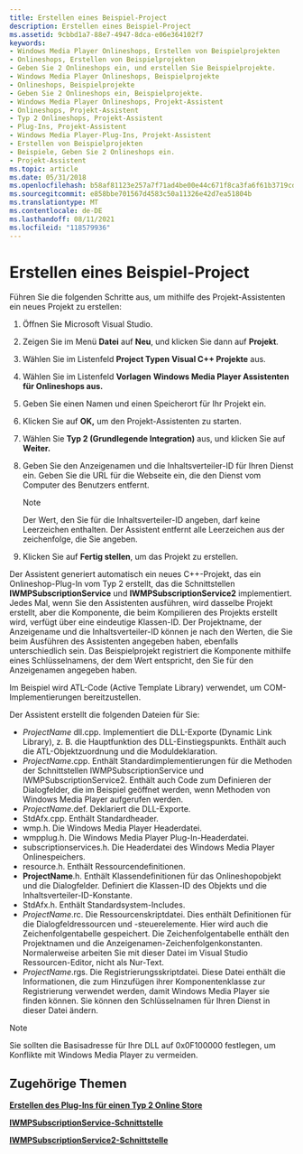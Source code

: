 ```yaml
---
title: Erstellen eines Beispiel-Project
description: Erstellen eines Beispiel-Project
ms.assetid: 9cbbd1a7-88e7-4947-8dca-e06e364102f7
keywords:
- Windows Media Player Onlineshops, Erstellen von Beispielprojekten
- Onlineshops, Erstellen von Beispielprojekten
- Geben Sie 2 Onlineshops ein, und erstellen Sie Beispielprojekte.
- Windows Media Player Onlineshops, Beispielprojekte
- Onlineshops, Beispielprojekte
- Geben Sie 2 Onlineshops ein, Beispielprojekte.
- Windows Media Player Onlineshops, Projekt-Assistent
- Onlineshops, Projekt-Assistent
- Typ 2 Onlineshops, Projekt-Assistent
- Plug-Ins, Projekt-Assistent
- Windows Media Player-Plug-Ins, Projekt-Assistent
- Erstellen von Beispielprojekten
- Beispiele, Geben Sie 2 Onlineshops ein.
- Projekt-Assistent
ms.topic: article
ms.date: 05/31/2018
ms.openlocfilehash: b58af81123e257a7f71ad4be00e44c671f8ca3fa6f61b3719cd02ae1f928b7ab
ms.sourcegitcommit: e858bbe701567d4583c50a11326e42d7ea51804b
ms.translationtype: MT
ms.contentlocale: de-DE
ms.lasthandoff: 08/11/2021
ms.locfileid: "118579936"
---
```

# <a name="creating-a-sample-project"></a>Erstellen eines Beispiel-Project

Führen Sie die folgenden Schritte aus, um mithilfe des Projekt-Assistenten ein neues Projekt zu erstellen:

1.  Öffnen Sie Microsoft Visual Studio.
2.  Zeigen Sie im Menü **Datei** auf **Neu**, und klicken Sie dann auf **Projekt**.
3.  Wählen Sie im Listenfeld **Project Typen** **Visual C++ Projekte** aus.
4.  Wählen Sie im Listenfeld **Vorlagen** **Windows Media Player Assistenten für Onlineshops aus.**
5.  Geben Sie einen Namen und einen Speicherort für Ihr Projekt ein.
6.  Klicken Sie auf **OK,** um den Projekt-Assistenten zu starten.
7.  Wählen Sie **Typ 2 (Grundlegende Integration)** aus, und klicken Sie auf **Weiter.**
8.  Geben Sie den Anzeigenamen und die Inhaltsverteiler-ID für Ihren Dienst ein. Geben Sie die URL für die Webseite ein, die den Dienst vom Computer des Benutzers entfernt.
    > [!Note]  
    > Der Wert, den Sie für die Inhaltsverteiler-ID angeben, darf keine Leerzeichen enthalten. Der Assistent entfernt alle Leerzeichen aus der zeichenfolge, die Sie angeben.

     

9.  Klicken Sie auf **Fertig stellen**, um das Projekt zu erstellen.

Der Assistent generiert automatisch ein neues C++-Projekt, das ein Onlineshop-Plug-In vom Typ 2 erstellt, das die Schnittstellen **IWMPSubscriptionService** und **IWMPSubscriptionService2** implementiert. Jedes Mal, wenn Sie den Assistenten ausführen, wird dasselbe Projekt erstellt, aber die Komponente, die beim Kompilieren des Projekts erstellt wird, verfügt über eine eindeutige Klassen-ID. Der Projektname, der Anzeigename und die Inhaltsverteiler-ID können je nach den Werten, die Sie beim Ausführen des Assistenten angegeben haben, ebenfalls unterschiedlich sein. Das Beispielprojekt registriert die Komponente mithilfe eines Schlüsselnamens, der dem Wert entspricht, den Sie für den Anzeigenamen angegeben haben.

Im Beispiel wird ATL-Code (Active Template Library) verwendet, um COM-Implementierungen bereitzustellen.

Der Assistent erstellt die folgenden Dateien für Sie:

-   *ProjectName* dll.cpp. Implementiert die DLL-Exporte (Dynamic Link Library), z. B. die Hauptfunktion des DLL-Einstiegspunkts. Enthält auch die ATL-Objektzuordnung und die Moduldeklaration.
-   *ProjectName*.cpp. Enthält Standardimplementierungen für die Methoden der Schnittstellen IWMPSubscriptionService und IWMPSubscriptionService2. Enthält auch Code zum Definieren der Dialogfelder, die im Beispiel geöffnet werden, wenn Methoden von Windows Media Player aufgerufen werden.
-   *ProjectName*.def. Deklariert die DLL-Exporte.
-   StdAfx.cpp. Enthält Standardheader.
-   wmp.h. Die Windows Media Player Headerdatei.
-   wmpplug.h. Die Windows Media Player Plug-In-Headerdatei.
-   subscriptionservices.h. Die Headerdatei des Windows Media Player Onlinespeichers.
-   resource.h. Enthält Ressourcendefinitionen.
-   **ProjectName**.h. Enthält Klassendefinitionen für das Onlineshopobjekt und die Dialogfelder. Definiert die Klassen-ID des Objekts und die Inhaltsverteiler-ID-Konstante.
-   StdAfx.h. Enthält Standardsystem-Includes.
-   *ProjectName*.rc. Die Ressourcenskriptdatei. Dies enthält Definitionen für die Dialogfeldressourcen und -steuerelemente. Hier wird auch die Zeichenfolgentabelle gespeichert. Die Zeichenfolgentabelle enthält den Projektnamen und die Anzeigenamen-Zeichenfolgenkonstanten. Normalerweise arbeiten Sie mit dieser Datei im Visual Studio Ressourcen-Editor, nicht als Nur-Text.
-   *ProjectName*.rgs. Die Registrierungsskriptdatei. Diese Datei enthält die Informationen, die zum Hinzufügen ihrer Komponentenklasse zur Registrierung verwendet werden, damit Windows Media Player sie finden können. Sie können den Schlüsselnamen für Ihren Dienst in dieser Datei ändern.

> [!Note]  
> Sie sollten die Basisadresse für Ihre DLL auf 0x0F100000 festlegen, um Konflikte mit Windows Media Player zu vermeiden.

 

## <a name="related-topics"></a>Zugehörige Themen

<dl> <dt>

[**Erstellen des Plug-Ins für einen Typ 2 Online Store**](building-the-plug-in-for-a-type-2-online-store.md)
</dt> <dt>

[**IWMPSubscriptionService-Schnittstelle**](/previous-versions/windows/desktop/api/subscriptionservices/nn-subscriptionservices-iwmpsubscriptionservice)
</dt> <dt>

[**IWMPSubscriptionService2-Schnittstelle**](/previous-versions/windows/desktop/api/subscriptionservices/nn-subscriptionservices-iwmpsubscriptionservice2)
</dt> </dl>

 

 




